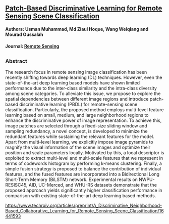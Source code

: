 ## [Patch-Based Discriminative Learning for Remote Sensing Scene Classification](https://www.mdpi.com/2072-4292/14/23/5913)
#### Authors: Usman Muhammad, Md Ziaul Hoque, Wang Weiqiang and Mourad Oussalah

#### Journal: [Remote Sensing](https://www.mdpi.com/journal/remotesensing)
##

### Abstract
The research focus in remote sensing image classification has been recently shifting towards deep learning (DL) techniques. However, even the state-of-the-art deep learning based models have shown limited performance due to the inter-class similarity and the intra-class diversity among scene categories. To alleviate this issue, we propose to explore the spatial dependencies between different image regions and introduce patch-based discriminative learning (PBDL) for remote-sensing scene classification.  Particularly, the proposed method employs multi-level feature learning based on small, medium, and large neighborhood regions to enhance the discriminative power of image representation. To achieve this, image patches are selected through a fixed-size sliding window and sampling redundancy, a novel concept, is developed to minimize the redundant features while sustaining the relevant features for the model. Apart from multi-level learning, we explicitly impose image pyramids to magnify the visual information of the scene images and optimize their position and scale parameters locally. Motivated by this, a local descriptor is exploited to extract multi-level and multi-scale features that we represent in terms of codewords histogram by performing k-means clustering. Finally, a simple fusion strategy is proposed to balance the contribution of individual features, and the fused features are incorporated into a Bidirectional Long Short-Term Memory (BiLSTM) network. Experimental results on NWPU-RESISC45, AID, UC-Merced, and WHU-RS datasets demonstrate that the proposed approach yields significantly higher classification performance in comparison with existing state-of-the-art deep learning based methods.


https://www.techrxiv.org/articles/preprint/A_Discriminative_Neighborhood-Based_Collaborative_Learning_for_Remote_Sensing_Scene_Classification/16441593
